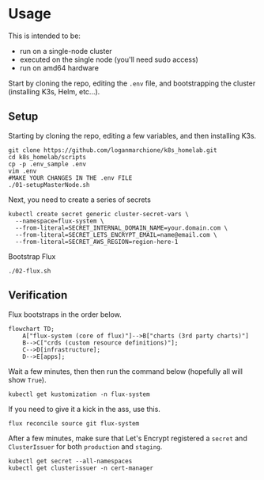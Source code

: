 # Usage

This is intended to be:
- run on a single-node cluster
- executed on the single node (you'll need sudo access)
- run on amd64 hardware

Start by cloning the repo, editing the `.env` file, and bootstrapping the cluster (installing K3s, Helm, etc...).

## Setup

Starting by cloning the repo, editing a few variables, and then installing K3s.

```
git clone https://github.com/loganmarchione/k8s_homelab.git
cd k8s_homelab/scripts
cp -p .env_sample .env
vim .env
#MAKE YOUR CHANGES IN THE .env FILE
./01-setupMasterNode.sh
```

Next, you need to create a series of secrets

```
kubectl create secret generic cluster-secret-vars \
  --namespace=flux-system \
  --from-literal=SECRET_INTERNAL_DOMAIN_NAME=your.domain.com \
  --from-literal=SECRET_LETS_ENCRYPT_EMAIL=name@email.com \
  --from-literal=SECRET_AWS_REGION=region-here-1
```

Bootstrap Flux

```
./02-flux.sh
```

## Verification

Flux bootstraps in the order below.

```mermaid
flowchart TD;
    A["flux-system (core of flux)"]-->B["charts (3rd party charts)"]
    B-->C["crds (custom resource definitions)"];
    C-->D[infrastructure];
    D-->E[apps];
```

Wait a few minutes, then then run the command below (hopefully all will show `True`).

```
kubectl get kustomization -n flux-system
```

If you need to give it a kick in the ass, use this.

```
flux reconcile source git flux-system
```

After a few minutes, make sure that Let's Encrypt registered a `secret` and `ClusterIssuer` for both `production` and `staging`.

```
kubectl get secret --all-namespaces
kubectl get clusterissuer -n cert-manager
```
